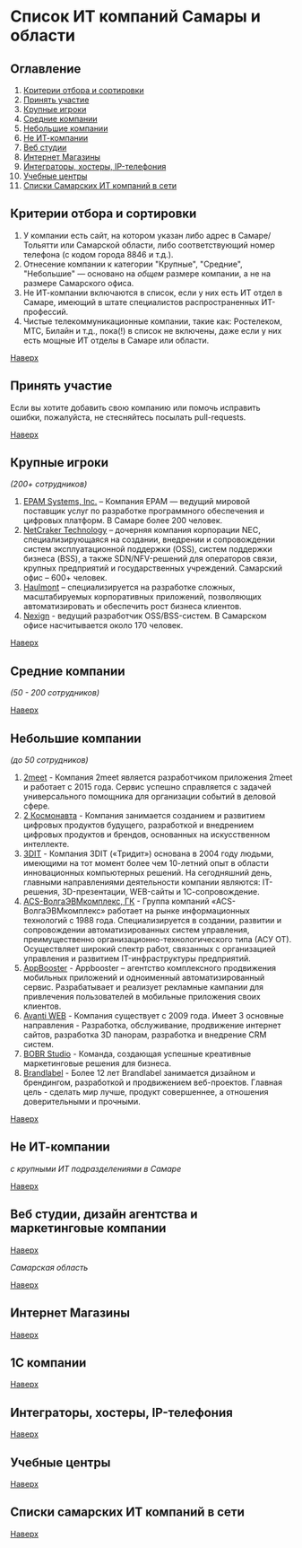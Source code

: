 # Список ИТ компаний Самары и области

## Оглавление
1. [Критерии отбора и сортировки](#Критерии-отбора-и-сортировки)
1. [Принять участие](#Принять-участие)
1. [Крупные игроки](#Крупные-игроки)
1. [Средние компании](#Средние-компании)
1. [Небольшие компании](#Небольшие-компании)
1. [Не ИТ-компании](#Не-ИТ-компании)
1. [Веб студии](#Веб-студии-дизайн-агентства-и-маркетинговые-компании)
1. [Интернет Магазины](#Интернет-Магазины)
1. [Интеграторы, хостеры, IP-телефония](#Интеграторы-хостеры-ip-телефония)
1. [Учебные центры](#Учебные-центры)
1. [Списки Самарских ИТ компаний в сети](#Списки-саратовских-ИТ-компаний-в-сети)


## Критерии отбора и сортировки
1. У компании есть сайт, на котором указан либо адрес в Самаре/Тольятти или Самарской области, либо соответствующий номер телефона (с кодом города 8846 и т.д.).
1. Отнесение компании к категории "Крупные", "Средние", "Небольшие" — основано на *общем* размере компании, а не на размере Самарского офиса.
1. Не ИТ-компании включаются в список, если у них есть ИТ отдел в Самаре, имеющий в штате специалистов распространенных ИТ-профессий.
1. Чистые телекоммуникационные компании, такие как: Ростелеком, МТС, Билайн и т.д., пока(!) в список не включены, даже если у них есть мощные ИТ отделы в Самаре или области.

[Наверх](#Оглавление)


## Принять участие
Если вы хотите добавить свою компанию или помочь исправить ошибки, пожалуйста, не стесняйтесь посылать pull-requests.

[Наверх](#Оглавление)


## Крупные игроки
_(200+ сотрудников)_
1. [EPAM Systems, Inc.](https://www.epam.com/) – Компания EPAM — ведущий мировой поставщик услуг по разработке программного обеспечения и цифровых платформ. В Самаре более 200 человек.
1. [NetCraker Technology](https://www.netcracker.com/) – дочерняя компания корпорации NEC, специализирующаяся на создании, внедрении и сопровождении систем эксплуатационной поддержки (OSS), систем поддержки бизнеса (BSS), а также SDN/NFV-решений для операторов связи, крупных предприятий и государственных учреждений. Самарский офис – 600+ человек.
1. [Haulmont](https://www.haulmont.ru/) – специализируется на разработке сложных, масштабируемых корпоративных приложений, позволяющих автоматизировать и обеспечить рост бизнеса клиентов.
1. [Nexign](https://nxweb.nexign-systems.com/) - ведущий разработчик OSS/BSS-систем. В Самарском офисе насчитывается около 170 человек.

[Наверх](#Оглавление)


## Средние компании
_(50 - 200 сотрудников)_

[Наверх](#Оглавление)


## Небольшие компании
_(до 50 сотрудников)_
1. [2meet](https://2meet.biz/) - Компания 2meet является разработчиком приложения 2meet и работает с 2015 года. Cервис успешно справляется с задачей универсального помощника для организации событий в деловой сфере. 
1. [2 Космонавта](https://2kosmonavta.ru/) - Компания занимается созданием и развитием цифровых продуктов будущего, разработкой и внедрением цифровых продуктов и брендов, основанных на искусственном интеллекте.
1. [3DIT](http://www.3dit.ru/) - Компания 3DIT («Тридит») основана в 2004 году людьми, имеющими на тот момент более чем 10-летний опыт в области инновационных компьютерных решений. На сегодняшний день, главными направлениями деятельности компании являются: IT-решения, 3D-презентации, WEB-сайты и 1С-сопровождение.
1. [ACS-ВолгаЭВМкомплекс, ГК](http://www.acs-group.ru/) - Группа компаний «ACS-ВолгаЭВМкомплекс» работает на рынке информационных технологий с 1988 года. Специализируется в создании, развитии и сопровождении автоматизированных систем управления, преимущественно организационно-технологического типа (АСУ ОТ). Осуществляет широкий спектр работ, связанных с организацией управления и развитием IT-инфраструктуры предприятий.
1. [AppBooster](https://appbooster.com) - Appbooster – агентство комплексного продвижения мобильных приложений и одноименный автоматизированный сервис. Разрабатывает и реализует рекламные кампании для привлечения пользователей в мобильные приложения своих клиентов.
1. [Avanti WEB](http://avanti3d.ru/) - Компания существует с 2009 года. Имеет 3 основные направления - Разработка, обслуживание, продвижение интернет сайтов, разработка 3D панорам, разработка и внедрение CRM систем.
1. [BOBR Studio](http://bobrstudio.ru) - Команда, создающая успешные креативные маркетинговые решения для бизнеса.
1. [Brandlabel](http://brandlabel.co) - Более 12 лет Brandlabel занимается дизайном и брендингом, разработкой и продвижением веб-проектов. Главная цель - сделать мир лучше, продукт совершеннее, а отношения доверительными и прочными.


[Наверх](#Оглавление)


## Не ИТ-компании
_с крупными ИТ подразделениями в Самаре_

[Наверх](#Оглавление)


## Веб студии, дизайн агентства и маркетинговые компании

[Наверх](#Оглавление)

_Самарская область_

[Наверх](#Оглавление)


## Интернет Магазины

[Наверх](#Оглавление)


## 1С компании

[Наверх](#Оглавление)


## Интеграторы, хостеры, IP-телефония

[Наверх](#Оглавление)


## Учебные центры

[Наверх](#Оглавление)

## Списки самарских ИТ компаний в сети

[Наверх](#Оглавление)
